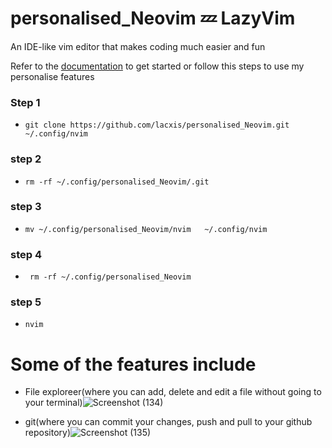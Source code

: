 # personalised_Neovim 💤 LazyVim
An IDE-like vim editor that makes coding much easier and fun

Refer to the [documentation](https://lazyvim.github.io/installation) to get started or follow this steps to use my personalise features

### Step 1
- ```git clone https://github.com/lacxis/personalised_Neovim.git  ~/.config/nvim```

### step 2
- ```rm -rf ~/.config/personalised_Neovim/.git```

### step 3
- ```mv ~/.config/personalised_Neovim/nvim   ~/.config/nvim ```

### step 4
- ``` rm -rf ~/.config/personalised_Neovim```

### step 5
- ```nvim```

# Some of the features include

- File exploreer(where you can add, delete and edit a file without going to your terminal)![Screenshot (134)](https://user-images.githubusercontent.com/111117555/227892700-2e60bbbe-a8f7-4035-9706-cd72ac577050.png)

- git(where you can commit your changes, push and pull to your github repository)![Screenshot (135)](https://user-images.githubusercontent.com/111117555/227893162-0101e982-ad54-4808-8559-38f655df1aad.png)

